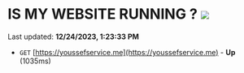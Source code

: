 # IS MY WEBSITE RUNNING ? [![](https://img.shields.io/static/v1?label=Sponsor&message=%E2%9D%A4&logo=GitHub&color=%23fe8e86)](https://github.com/sponsors/<username>)

Last updated: **12/24/2023, 1:23:33 PM**

- `GET` [https://youssefservice.me](https://youssefservice.me) - **Up** (1035ms)
